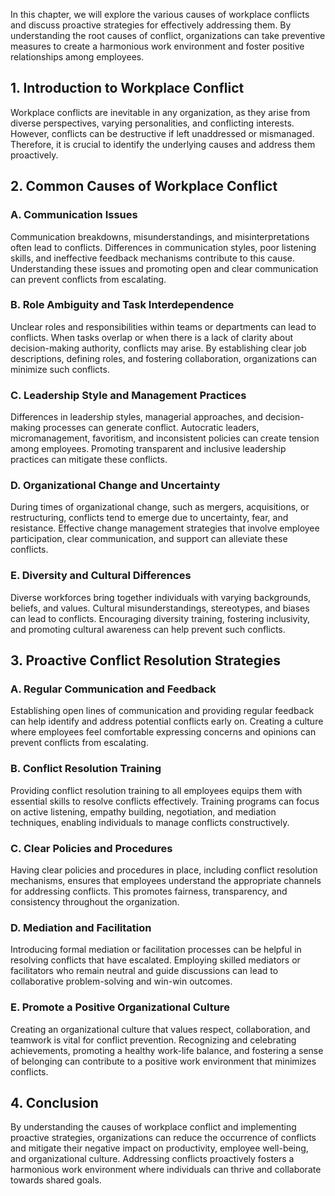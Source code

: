 
In this chapter, we will explore the various causes of workplace conflicts and discuss proactive strategies for effectively addressing them. By understanding the root causes of conflict, organizations can take preventive measures to create a harmonious work environment and foster positive relationships among employees.

1\. Introduction to Workplace Conflict
-------------------------------------

Workplace conflicts are inevitable in any organization, as they arise from diverse perspectives, varying personalities, and conflicting interests. However, conflicts can be destructive if left unaddressed or mismanaged. Therefore, it is crucial to identify the underlying causes and address them proactively.

2\. Common Causes of Workplace Conflict
--------------------------------------

### A. Communication Issues

Communication breakdowns, misunderstandings, and misinterpretations often lead to conflicts. Differences in communication styles, poor listening skills, and ineffective feedback mechanisms contribute to this cause. Understanding these issues and promoting open and clear communication can prevent conflicts from escalating.

### B. Role Ambiguity and Task Interdependence

Unclear roles and responsibilities within teams or departments can lead to conflicts. When tasks overlap or when there is a lack of clarity about decision-making authority, conflicts may arise. By establishing clear job descriptions, defining roles, and fostering collaboration, organizations can minimize such conflicts.

### C. Leadership Style and Management Practices

Differences in leadership styles, managerial approaches, and decision-making processes can generate conflict. Autocratic leaders, micromanagement, favoritism, and inconsistent policies can create tension among employees. Promoting transparent and inclusive leadership practices can mitigate these conflicts.

### D. Organizational Change and Uncertainty

During times of organizational change, such as mergers, acquisitions, or restructuring, conflicts tend to emerge due to uncertainty, fear, and resistance. Effective change management strategies that involve employee participation, clear communication, and support can alleviate these conflicts.

### E. Diversity and Cultural Differences

Diverse workforces bring together individuals with varying backgrounds, beliefs, and values. Cultural misunderstandings, stereotypes, and biases can lead to conflicts. Encouraging diversity training, fostering inclusivity, and promoting cultural awareness can help prevent such conflicts.

3\. Proactive Conflict Resolution Strategies
-------------------------------------------

### A. Regular Communication and Feedback

Establishing open lines of communication and providing regular feedback can help identify and address potential conflicts early on. Creating a culture where employees feel comfortable expressing concerns and opinions can prevent conflicts from escalating.

### B. Conflict Resolution Training

Providing conflict resolution training to all employees equips them with essential skills to resolve conflicts effectively. Training programs can focus on active listening, empathy building, negotiation, and mediation techniques, enabling individuals to manage conflicts constructively.

### C. Clear Policies and Procedures

Having clear policies and procedures in place, including conflict resolution mechanisms, ensures that employees understand the appropriate channels for addressing conflicts. This promotes fairness, transparency, and consistency throughout the organization.

### D. Mediation and Facilitation

Introducing formal mediation or facilitation processes can be helpful in resolving conflicts that have escalated. Employing skilled mediators or facilitators who remain neutral and guide discussions can lead to collaborative problem-solving and win-win outcomes.

### E. Promote a Positive Organizational Culture

Creating an organizational culture that values respect, collaboration, and teamwork is vital for conflict prevention. Recognizing and celebrating achievements, promoting a healthy work-life balance, and fostering a sense of belonging can contribute to a positive work environment that minimizes conflicts.

4\. Conclusion
-------------

By understanding the causes of workplace conflict and implementing proactive strategies, organizations can reduce the occurrence of conflicts and mitigate their negative impact on productivity, employee well-being, and organizational culture. Addressing conflicts proactively fosters a harmonious work environment where individuals can thrive and collaborate towards shared goals.
